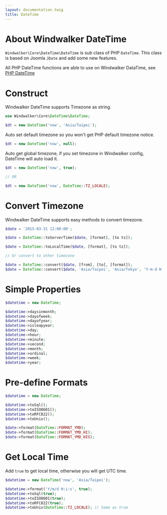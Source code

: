 ```yaml
---
layout: documentation.twig
title: DateTime
---
```


# About Windwalker DateTime

`Windwalker\Core\DateTime\DateTime` is sub class of PHP `DateTime`. This class is based on Joomla `JDate` and add some new features.

All PHP DateTime functions are able to use on Windwalker DataTime, see [PHP DateTime](http://php.net/manual/en/book.datetime.php)

# Construct

Windwalker DateTime supports Timezone as string.

``` php
use Windwalker\Core\DateTime\DateTime;

$dt = new DateTime('now', 'Asia/Taipei');
```

Auto set default timezone so you won't get PHP default timezone notice.
 
``` php
$dt = new DateTime('now', null);
```

Auto get global timezone, if you set timezone in Windwalker config, DateTime will auto load it.

``` php
$dt = new DateTime('now', true);

// OR

$dt = new DateTime('now', DateTime::TZ_LOCALE);
```

# Convert Timezone

Windwalker DateTime supports easy methods to convert timezone.
  
``` php
$date = '2015-03-31 12:00:00';

$date = DateTime::toServerTime($date, [format], [to tz]);

$date = DateTime::toLocalTime($date, [format], [to tz]);

// Or convert to other timezone

$date = DateTime::convert($date, [from], [to], [format]);
$date = DateTime::convert($date, 'Asia/Taipei', 'Asia/Tokyo', 'Y-m-d H:i:s');
```

# Simple Properties

``` php
$datetime = new DateTime;

$datetime->daysinmonth;
$datetime->dayofweek;
$datetime->dayofyear;
$datetime->isleapyear;
$datetime->day;
$datetime->hour;
$datetime->minute;
$datetime->second;
$datetime->month;
$datetime->ordinal;
$datetime->week;
$datetime->year;
```

# Pre-define Formats

``` php
$datetime = new DateTime;

$datetime->toSql();
$datetime->toISO8601();
$datetime->toRFC822();
$datetime->toUnix();

$date->format(DateTime::FORMAT_YMD);
$date->format(DateTime::FORMAT_YMD_HI);
$date->format(DateTime::FORMAT_YMD_HIS);
```

# Get Local Time

Add `true` to get local time, otherwise you will get UTC time. 

``` php
$datetime = new DateTime('now', 'Asia/Taipei');

$datetime->format('Y/m/d H:i:s', true);
$datetime->toSql(true);
$datetime->toISO8601(true);
$datetime->toRFC822(true);
$datetime->toUnix(DateTime::TZ_LOCALE); // Same as true
```
